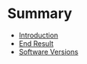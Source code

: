 # Summary

* [Introduction](README.md)
* [End Result](end_result.md)
* [Software Versions](software_versions.md)

